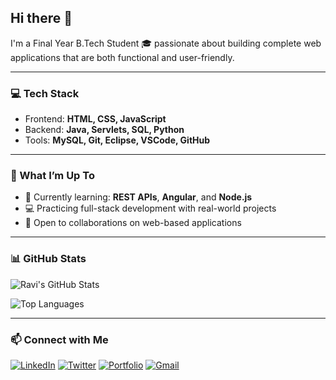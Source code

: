 ## Hi there 👋  
I'm a Final Year B.Tech Student 🎓 passionate about building complete web applications that are both functional and user-friendly.

---

### 💻 Tech Stack  
- Frontend: **HTML, CSS, JavaScript**  
- Backend: **Java, Servlets, SQL, Python**  
- Tools: **MySQL, Git, Eclipse, VSCode, GitHub**

---

### 🚀 What I’m Up To  
- 🌱 Currently learning: **REST APIs**, **Angular**, and **Node.js**  
- 💻 Practicing full-stack development with real-world projects  
- 🤝 Open to collaborations on web-based applications

---

### 📊 GitHub Stats  

![Ravi's GitHub Stats](https://github-readme-stats.vercel.app/api?username=Ravi-narayana-brahma&show_icons=true&theme=radical)  

![Top Languages](https://github-readme-stats.vercel.app/api/top-langs/?username=Ravi-narayana-brahma&layout=compact&theme=radical)

---

### 📫 Connect with Me

[![LinkedIn](https://img.shields.io/badge/LinkedIn-blue?style=flat-rounded&logo=linkedin&logoColor=white)](https://www.linkedin.com/in/your-linkedin-profile)
[![Twitter](https://img.shields.io/badge/Twitter-1DA1F2?style=flat-rounded&logo=twitter&logoColor=white)](https://twitter.com/your-twitter)
[![Portfolio](https://img.shields.io/badge/Portfolio-000?style=flat-rounded&logo=github&logoColor=white)](https://your-portfolio.com)
[![Gmail](https://img.shields.io/badge/Gmail-D14836?style=flat-rounded&logo=gmail&logoColor=white)](mailto:your-email@example.com)


